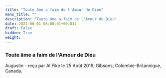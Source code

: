 ```yaml
---
title: "Toute âme a faim de l'Amour de Dieu"
menu_title: ""
description: "Toute âme a faim de l'Amour de Dieu"
date: 2022-06-01 06:00:01+00:817
draft: False
hidden: True
weight:
---
```

### Toute âme a faim de l'Amour de Dieu

Augustin - reçu par Al Fike le 25 Août 2019, Gibsons, Colombie-Britannique, Canada.



